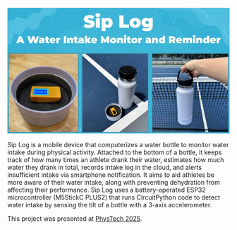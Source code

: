 <p align="center">
  <img src="images/logo.jpg" width="750" />
</p>

Sip Log is a mobile device that computerizes a water bottle to monitor water intake during physical activity. Attached to the bottom of a bottle, it keeps track of how many times an athlete drank their water, estimates how much water they drank in total, records intake log in the cloud, and alerts insufficient intake via smartphone notification. It aims to aid athletes be more aware of their water intake, along with preventing dehydration from affecting their performance. Sip Log uses a battery-operated ESP32 microcontroller (M5StickC PLUS2) that runs CircuitPython code to detect water intake by sensing the tilt of a bottle with a 3-axis accelerometer. 

This project was presented at [PhysTech 2025](https://phystech2025.devpost.com/). 


